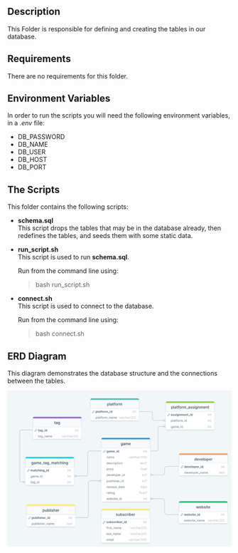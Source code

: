 ## Description

This Folder is responsible for defining and creating the tables in our database.


## Requirements
There are no requirements for this folder.

## Environment Variables
In order to run the scripts you will need the following environment variables, in a *.env* file:

- DB_PASSWORD
- DB_NAME
- DB_USER
- DB_HOST
- DB_PORT

## The Scripts
This folder contains the following scripts:

- **schema.sql**  
This script drops the tables that may be in the database already, then redefines the tables, and seeds them with some static data.  
  
- **run_script.sh**  
This script is used to run **schema.sql**.  
  
  Run from the command line using: 
  >bash run_script.sh
  
- **connect.sh**  
This script is used to connect to the database.  
  
  Run from the command line using:
  >bash connect.sh

## ERD Diagram

This diagram demonstrates the database structure and the connections between the tables.

![ERD Diagram](<../diagrams/ERD diagram.png>)